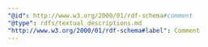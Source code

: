 ```yaml
---
"@id": http://www.w3.org/2000/01/rdf-schema#comment
"@type": rdfs/textual_descriptions.md
"http://www.w3.org/2000/01/rdf-schema#label": Comment
---
```

